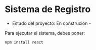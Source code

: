 <h1> Sistema de Registro</h1>

- Estado del proyecto: En construción -

Para ejecutar el sistema, debes poner:

```npm install react```
